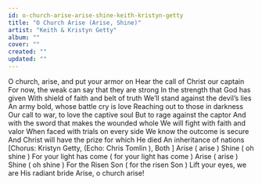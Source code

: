 ```yaml
---
id: o-church-arise-arise-shine-keith-kristyn-getty
title: "O Church Arise (Arise, Shine)"
artist: "Keith & Kristyn Getty"
album: ""
cover: ""
created: ""
updated: ""
---
```


O church, arise, and put your armor on
Hear the call of Christ our captain
For now, the weak can say that they are strong
In the strength that God has given
With shield of faith and belt of truth
We’ll stand against the devil’s lies
An army bold, whose battle cry is love
Reaching out to those in darkness
Our call to war, to love the captive soul
But to rage against the captor
And with the sword that makes the wounded whole
We will fight with faith and valor
When faced with trials on every side
We know the outcome is secure
And Christ will have the prize for which He died
An inheritance of nations
[Chorus: Kristyn Getty, (Echo: 
Chris Tomlin
), 
Both
]
Arise (
arise
)
Shine (
oh shine
)
For your light has come (
for your light has come
)
Arise (
arise
)
Shine (
oh shine
)
For the Risen Son (
for the risen Son
)
Lift your eyes, we are His radiant bride
Arise, o church arise!